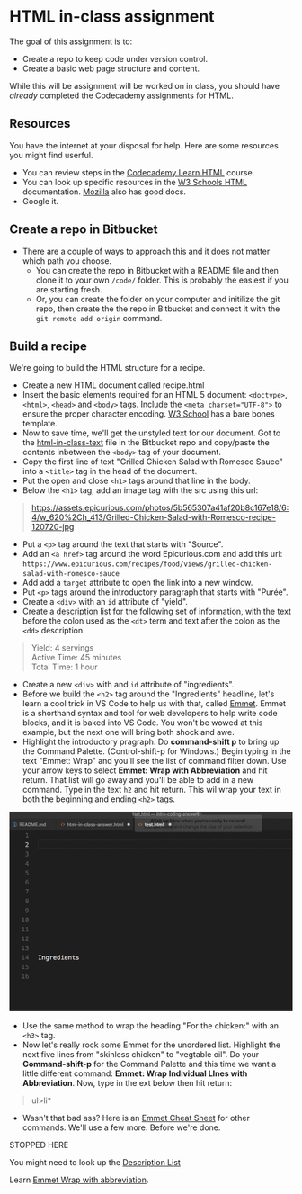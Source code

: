 # HTML in-class assignment

The goal of this assignment is to:

- Create a repo to keep code under version control.
- Create a basic web page structure and content.

While this will be assignment will be worked on in class, you should have _already_ completed the Codecademy assignments for HTML.

## Resources

You have the internet at your disposal for help. Here are some resources you might find userful.

- You can review steps in the [Codecademy Learn HTML](https://www.codecademy.com/learn/learn-html) course.
- You can look up specific resources in the [W3 Schools HTML](https://www.w3schools.com/html/default.asp) documentation. [Mozilla](https://developer.mozilla.org/en-US/docs/Web/HTML) also has good docs.
- Google it.

## Create a repo in Bitbucket

- There are a couple of ways to approach this and it does not matter which path you choose.
  - You can create the repo in Bitbucket with a README file and then clone it to your own `/code/` folder. This is probably the easiest if you are starting fresh.
  - Or, you can create the folder on your computer and initilize the git repo, then create the the repo in Bitbucket and connect it with the `git remote add origin` command.

## Build a recipe

We're going to build the HTML structure for a recipe.

- Create a new HTML document called recipe.html
- Insert the basic elements required for an HTML 5 document: `<doctype>`, `<html>`, `<head>` and `<body>` tags. Include the `<meta charset="UTF-8">` to ensure the proper character encoding. [W3 School](https://www.w3schools.com/html/html5_intro.asp) has a bare bones template.
- Now to save time, we'll get the unstyled text for our document. Got to the [html-in-class-text](https://bitbucket.org/utdata/intro-coding-class/src/master/html/html-in-class-text.txt) file in the Bitbucket repo and copy/paste the contents inbetween the `<body>` tag of your document.
- Copy the first line of text "Grilled Chicken Salad with Romesco Sauce" into a `<title>` tag in the head of the document.
- Put the open and close `<h1>` tags around that line in the body.
- Below the `<h1>` tag, add an image tag with the src using this url:
>https://assets.epicurious.com/photos/5b565307a41af20b8c167e18/6:4/w_620%2Ch_413/Grilled-Chicken-Salad-with-Romesco-recipe-120720-jpg
- Put a `<p>` tag around the text that starts with "Source".
- Add an `<a href>` tag around the word Epicurious.com and add this url: `https://www.epicurious.com/recipes/food/views/grilled-chicken-salad-with-romesco-sauce`
- Add add a `target` attribute to open the link into a new window.
- Put `<p>` tags around the introductory paragraph that starts with "Purée".
- Create a `<div>` with an `id` attribute of "yield".
- Create a [description list](https://www.w3schools.com/html/html_lists.asp) for the following set of information, with the text before the colon used as the `<dt>` term and text after the colon as the `<dd>` description.
> Yield: 4 servings \
> Active Time: 45 minutes \
> Total Time: 1 hour
- Create a new `<div>` with and `id` attribute of "ingredients".
- Before we build the `<h2>` tag around the "Ingredients" headline, let's learn a cool trick in VS Code to help us with that, called [Emmet](https://docs.emmet.io/). Emmet is a shorthand syntax and tool for web developers to help write code blocks, and it is baked into VS Code. You won't be wowed at this example, but the next one will bring both shock and awe.
- Highlight the introductory pragraph. Do **command-shift p** to bring up the Command Palette. (Control-shift-p for Windows.) Begin typing in the text "Emmet: Wrap" and you'll see the list of command filter down. Use your arrow keys to select **Emmet: Wrap with Abbreviation** and hit return. That list will go away and you'll be able to add in a new command. Type in the text `h2` and hit return. This wil wrap your text in both the beginning and ending `<h2>` tags.

![emmet h2](../images/emmet-h2.gif)

- Use the same method to wrap the heading "For the chicken:" with an `<h3>` tag.
- Now let's really rock some Emmet for the unordered list. Highlight the next five lines from "skinless chicken" to "vegtable oil". Do your **Command-shift-p** for the Command Palette and this time we want a little different command: **Emmet: Wrap Individual LInes with Abbreviation**. Now, type in the ext below then hit return:

> ul>li*

- Wasn't that bad ass? Here is an [Emmet Cheat Sheet](https://docs.emmet.io/cheat-sheet/) for other commands. We'll use a few more. Before we're done.

STOPPED HERE

You might need to look up the [Description List]()

Learn [Emmet Wrap with abbreviation](https://docs.emmet.io/actions/wrap-with-abbreviation/).